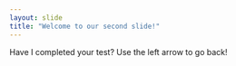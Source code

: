 ```yaml
---
layout: slide
title: "Welcome to our second slide!"
---
```

Have I completed your test?
Use the left arrow to go back!

